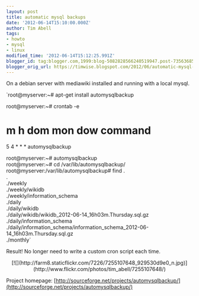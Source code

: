 ```yaml
---
layout: post
title: automatic mysql backups
date: '2012-06-14T15:10:00.000Z'
author: Tim Abell
tags:
- howto
- mysql
- linux
modified_time: '2012-06-14T15:12:25.991Z'
blogger_id: tag:blogger.com,1999:blog-5082828566240519947.post-7356368576752162435
blogger_orig_url: https://timwise.blogspot.com/2012/06/automatic-mysql-backups.html
---
```


On a debian server with mediawiki installed and running with a local mysql.  

`root@myserver:~# apt-get install automysqlbackup  

root@myserver:~# crontab -e  

# m  h  dom mon dow   command  
  5  4  *   *   *     automysqlbackup  

root@myserver:~# automysqlbackup  
root@myserver:~# cd /var/lib/automysqlbackup/  
root@myserver:/var/lib/automysqlbackup# find .  
.  
./weekly  
./weekly/wikidb  
./weekly/information_schema  
./daily  
./daily/wikidb  
./daily/wikidb/wikidb_2012-06-14_16h03m.Thursday.sql.gz  
./daily/information_schema  
./daily/information_schema/information_schema_2012-06-14_16h03m.Thursday.sql.gz  
./monthly`  

Result! No longer need to write a custom cron script each time.  

<div class="separator" style="clear: both; text-align: center;">[![](http://farm8.staticflickr.com/7226/7255107648_929530d9e0_n.jpg)](http://www.flickr.com/photos/tim_abell/7255107648/)</div>

Project homepage: [http://sourceforge.net/projects/automysqlbackup/](http://sourceforge.net/projects/automysqlbackup/)
